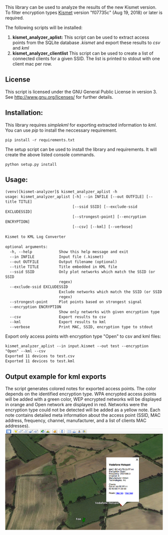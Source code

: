 This library can be used to analyze the results of the new Kismet version. To filter encryption types [Kismet](https://github.com/kismetwireless/kismet) version "f07735c" (Aug 19, 2018) or later is required.



The following scripts will be installed:

1. **kismet_analyzer_aplist:** This script can be used to extract access points from the SQLite database *<db>.kismet* and export these results to *csv* and *kml*
2. **kismet_analyzer_clientlist** This script can be used to create a list of connected clients for a given SSID. The list is printed to stdout with one client mac per row.

## License

This script is licensed under the GNU General Public License in version 3. See http://www.gnu.org/licenses/ for further details.


## Installation:
This library requires *simplekml* for exporting extracted information to *kml*. You can use *pip* to install the neccessary requirement.
```
pip install -r requirements.txt
```

The setup script can be used to install the library and requirements. It will create the above listed console commands.
```
python setup.py install
```

## Usage:

```
(venv)[kismet-analyzer]$ kismet_analyzer_aplist -h
usage: kismet_analyzer_aplist [-h] --in INFILE [--out OUTFILE] [--title TITLE]
                              [--ssid SSID] [--exclude-ssid EXCLUDESSID]
                              [--strongest-point] [--encryption ENCRYPTION]
                              [--csv] [--kml] [--verbose]

Kismet to KML Log Converter

optional arguments:
  -h, --help            Show this help message and exit
  --in INFILE           Input file (.kismet) 
  --out OUTFILE         Output filename (optional)
  --title TITLE         Title embedded in KML file
  --ssid SSID           Only plot networks which match the SSID (or SSID
                        regex)
  --exclude-ssid EXCLUDESSID
                        Exclude networks which match the SSID (or SSID
                        regex)
  --strongest-point     Plot points based on strongest signal
  --encryption ENCRYPTION
                        Show only networks with given encryption type
  --csv                 Export results to csv
  --kml                 Export results to kml
  --verbose             Print MAC, SSID, encryption type to stdout

```

Export only access points with encryption type "Open" to csv and kml files:
```
kismet_analyzer_aplist --in input.kismet --out test --encryption "Open" --kml --csv 
Exported 11 devices to test.csv
Exported 11 devices to test.kml
```
## Output example for kml exports

The script generates colored notes for exported access points. The color depends on the identified encryption type. WPA encrypted access points will be added with a green color, WEP encrypted networks will be displayed in orange and Open network are displayed in red. Networks were the encryption type could not be detected will be added as a yellow note. Each note contains detailed meta information about the access point (SSID, MAC address, frequency, channel, manufacturer, and a list of clients MAC addresses).
![Kismet-Analyzer-img](images/kismet-analyzer-img.png)
